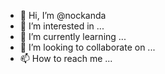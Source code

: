 - 👋 Hi, I’m @nockanda
- 👀 I’m interested in ...
- 🌱 I’m currently learning ...
- 💞️ I’m looking to collaborate on ...
- 📫 How to reach me ...

<!---
nockanda/nockanda is a ✨ special ✨ repository because its `README.md` (this file) appears on your GitHub profile.
You can click the Preview link to take a look at your changes.
--->
